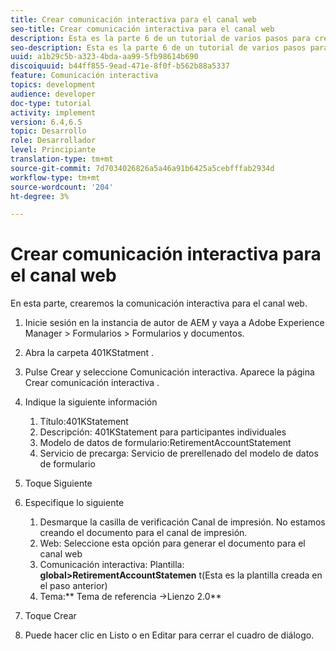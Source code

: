 ```yaml
---
title: Crear comunicación interactiva para el canal web
seo-title: Crear comunicación interactiva para el canal web
description: Esta es la parte 6 de un tutorial de varios pasos para crear su primer documento interactivo de comunicaciones. En esta parte, crearemos la comunicación interactiva para el canal web.
seo-description: Esta es la parte 6 de un tutorial de varios pasos para crear su primer documento interactivo de comunicaciones. En esta parte, crearemos la comunicación interactiva para el canal web.
uuid: a1b29c5b-a323-4bda-aa99-5fb98614b690
discoiquuid: b44ff855-9ead-471e-8f0f-b562b88a5337
feature: Comunicación interactiva
topics: development
audience: developer
doc-type: tutorial
activity: implement
version: 6.4,6.5
topic: Desarrollo
role: Desarrollador
level: Principiante
translation-type: tm+mt
source-git-commit: 7d7034026826a5a46a91b6425a5cebfffab2934d
workflow-type: tm+mt
source-wordcount: '204'
ht-degree: 3%

---
```



# Crear comunicación interactiva para el canal web

En esta parte, crearemos la comunicación interactiva para el canal web.

1. Inicie sesión en la instancia de autor de AEM y vaya a Adobe Experience Manager > Formularios > Formularios y documentos.
1. Abra la carpeta 401KStatment .
1. Pulse Crear y seleccione Comunicación interactiva. Aparece la página Crear comunicación interactiva .
1. Indique la siguiente información

   1. Título:401KStatement
   1. Descripción: 401KStatement para participantes individuales
   1. Modelo de datos de formulario:RetirementAccountStatement
   1. Servicio de precarga: Servicio de prerellenado del modelo de datos de formulario

1. Toque Siguiente
1. Especifique lo siguiente

   1. Desmarque la casilla de verificación Canal de impresión. No estamos creando el documento para el canal de impresión.
   1. Web: Seleccione esta opción para generar el documento para el canal web
   1. Comunicación interactiva: Plantilla: **global>RetirementAccountStatemen** t(Esta es la plantilla creada en el paso anterior)
   1. Tema:** Tema de referencia ->Lienzo 2.0**

1. Toque Crear
1. Puede hacer clic en Listo o en Editar para cerrar el cuadro de diálogo.


